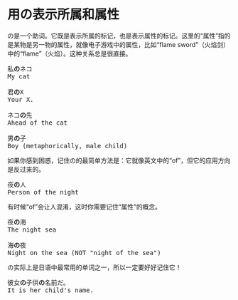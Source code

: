 # 用の表示所属和属性

の是一个助词。它既是表示所属的标记，也是表示属性的标记。这里的“属性”指的是某物是另一物的属性，就像电子游戏中的属性，比如“flame sword”（火焰剑）中的“flame”（火焰）。这种关系总是很直接。

<pre>
私<b>の</b>ネコ
My cat

君<b>の</b>X
Your X.

ネコ<b>の</b>先
Ahead of the cat

男<b>の</b>子
Boy (metaphorically, male child)
</pre>

如果你感到困惑，记住の的最简单方法是：它就像英文中的“of”，但它的应用方向是反过来的。

<pre>
夜<b>の</b>人
Person of the night
</pre>

有时候“of”会让人混淆，这时你需要记住“属性”的概念。

<pre>
夜<b>の</b>海   
The night sea

海<b>の</b>夜   
Night on the sea (NOT "night of the sea")
</pre>

の实际上是日语中最常用的单词之一，所以一定要好好记住它！

<pre>
彼女<b>の</b>子供<b>の</b>名前だ。
It is her child's name.
</pre>